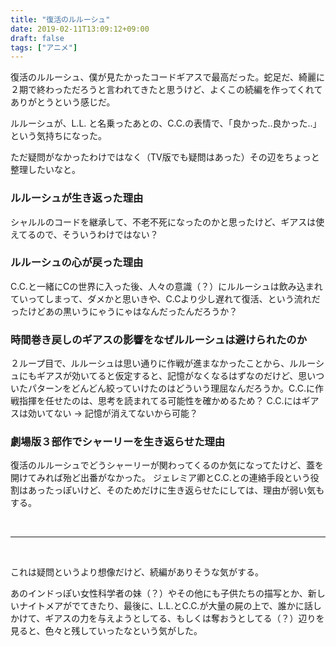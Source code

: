 ```yaml
---
title: "復活のルルーシュ"
date: 2019-02-11T13:09:12+09:00
draft: false
tags: ["アニメ"]
---
```


復活のルルーシュ、僕が見たかったコードギアスで最高だった。蛇足だ、綺麗に２期で終わっただろうと言われてきたと思うけど、よくこの続編を作ってくれてありがとうという感じだ。

ルルーシュが、L.L. と名乗ったあとの、C.C.の表情で、「良かった..良かった..」という気持ちになった。

ただ疑問がなかったわけではなく（TV版でも疑問はあった）その辺をちょっと整理したいなと。

### ルルーシュが生き返った理由
シャルルのコードを継承して、不老不死になったのかと思ったけど、ギアスは使えてるので、そういうわけではない？

### ルルーシュの心が戻った理由
C.C.と一緒にCの世界に入った後、人々の意識（？）にルルーシュは飲み込まれていってしまって、ダメかと思いきや、C.Cより少し遅れて復活、という流れだったけどあの黒いうにゃうにゃはなんだったんだろうか？

### 時間巻き戻しのギアスの影響をなぜルルーシュは避けられたのか
２ループ目で、ルルーシュは思い通りに作戦が進まなかったことから、ルルーシュにもギアスが効いてると仮定すると、記憶がなくなるはずなのだけど、思いついたパターンをどんどん絞っていけたのはどういう理屈なんだろうか。C.C.に作戦指揮を任せたのは、思考を読まれてる可能性を確かめるため？ C.C.にはギアスは効いてない -> 記憶が消えてないから可能？

### 劇場版３部作でシャーリーを生き返らせた理由
復活のルルーシュでどうシャーリーが関わってくるのか気になってたけど、蓋を開けてみれば殆ど出番がなかった。
ジェレミア卿とC.C.との連絡手段という役割はあったっぽいけど、そのためだけに生き返らせたにしては、理由が弱い気もする。

<br>

-----------------------------------------------

<br>

これは疑問というより想像だけど、続編がありそうな気がする。

あのインドっぽい女性科学者の妹（？）やその他にも子供たちの描写とか、新しいナイトメアがでてきたり、最後に、L.L.とC.C.が大量の屍の上で、誰かに話しかけて、ギアスの力を与えようとしてる、もしくは奪おうとしてる（？）辺りを見ると、色々と残していったなという気がした。



